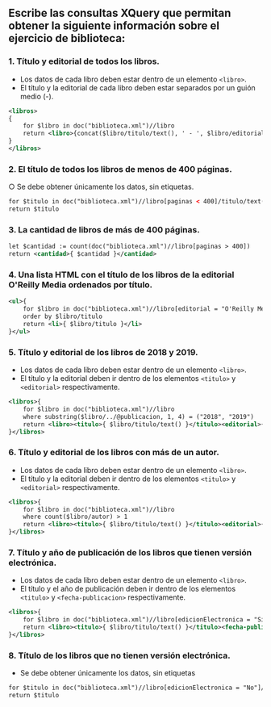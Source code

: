 ## Escribe las consultas XQuery que permitan obtener la siguiente información sobre el ejercicio de biblioteca:

### 1. Título y editorial de todos los libros.

- Los datos de cada libro deben estar dentro de un elemento `<libro>`.
- El título y la editorial de cada libro deben estar separados por un guión medio (-).

```xml
<libros>
{
    for $libro in doc("biblioteca.xml")//libro
    return <libro>{concat($libro/titulo/text(), ' - ', $libro/editorial/text())}</libro>
}
</libros>
```

### 2. El título de todos los libros de menos de 400 páginas.
○ Se debe obtener únicamente los datos, sin etiquetas.

```xml
for $titulo in doc("biblioteca.xml")//libro[paginas < 400]/titulo/text()
return $titulo
```

### 3. La cantidad de libros de más de 400 páginas. 

```xml
let $cantidad := count(doc("biblioteca.xml")//libro[paginas > 400])
return <cantidad>{ $cantidad }</cantidad>
```

### 4. Una lista HTML con el título de los libros de la editorial O'Reilly Media ordenados por título.  

```xml
<ul>{
    for $libro in doc("biblioteca.xml")//libro[editorial = "O'Reilly Media"]
    order by $libro/titulo
    return <li>{ $libro/titulo }</li>
}</ul>
```

### 5. Título y editorial de los libros de 2018 y 2019.
- Los datos de cada libro deben estar dentro de un elemento `<libro>`.
- El título y la editorial deben ir dentro de los elementos `<titulo>` y `<editorial>` respectivamente.

```xml
<libros>{
    for $libro in doc("biblioteca.xml")//libro
    where substring($libro/../@publicacion, 1, 4) = ("2018", "2019")
    return <libro><titulo>{ $libro/titulo/text() }</titulo><editorial>{ $libro/editorial/text() }</editorial></libro>
}</libros>
```

### 6. Título y editorial de los libros con más de un autor.
- Los datos de cada libro deben estar dentro de un elemento `<libro>`.
- El título y la editorial deben ir dentro de los elementos `<titulo>` y `<editorial>` respectivamente.

```xml
<libros>{
    for $libro in doc("biblioteca.xml")//libro
    where count($libro/autor) > 1
    return <libro><titulo>{ $libro/titulo/text() }</titulo><editorial>{ $libro/editorial/text() }</editorial></libro>
}</libros>
```

### 7. Título y año de publicación de los libros que tienen versión electrónica.
- Los datos de cada libro deben estar dentro de un elemento `<libro>`.
- El título y el año de publicación deben ir dentro de los elementos `<titulo>` y `<fecha-publicacion>` respectivamente.

```xml
<libros>{
    for $libro in doc("biblioteca.xml")//libro[edicionElectronica = "Si"]
    return <libro><titulo>{ $libro/titulo/text() }</titulo><fecha-publicacion>{ substring($libro/../@publicacion, 1, 4) }</fecha-publicacion></libro>
}</libros>
```

### 8. Título de los libros que no tienen versión electrónica.
- Se debe obtener únicamente los datos, sin etiquetas

```xml
for $titulo in doc("biblioteca.xml")//libro[edicionElectronica = "No"]/titulo/text()
return $titulo
```
